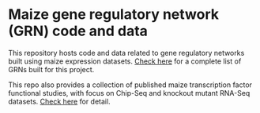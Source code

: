 # Maize gene regulatory network (GRN) code and data

This repository hosts code and data related to gene regulatory networks built using maize expression datasets.  [Check here](data/10.dataset.tsv) for a complete list of GRNs built for this project.

This repo also provides a collection of published maize transcription factor functional studies, with focus on Chip-Seq and knockout mutant RNA-Seq datasets. [Check here](/data/07_mutants/mutants.tsv) for detail.


